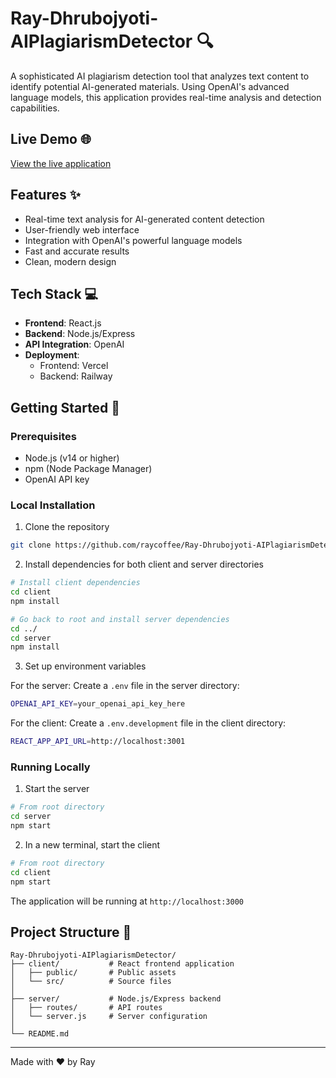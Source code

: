 # Ray-Dhrubojyoti-AIPlagiarismDetector 🔍

A sophisticated AI plagiarism detection tool that analyzes text content to identify potential AI-generated materials. Using OpenAI's advanced language models, this application provides real-time analysis and detection capabilities.

## Live Demo 🌐

[View the live application](https://ray-dhrubojyoti-ai-plagiarism-detector-client.vercel.app/)

## Features ✨

- Real-time text analysis for AI-generated content detection
- User-friendly web interface
- Integration with OpenAI's powerful language models
- Fast and accurate results
- Clean, modern design

## Tech Stack 💻

- **Frontend**: React.js
- **Backend**: Node.js/Express
- **API Integration**: OpenAI
- **Deployment**: 
  - Frontend: Vercel
  - Backend: Railway

## Getting Started 🚀

### Prerequisites

- Node.js (v14 or higher)
- npm (Node Package Manager)
- OpenAI API key

### Local Installation

1. Clone the repository
```bash
git clone https://github.com/raycoffee/Ray-Dhrubojyoti-AIPlagiarismDetector.git
```

2. Install dependencies for both client and server directories
```bash
# Install client dependencies
cd client
npm install

# Go back to root and install server dependencies
cd ../
cd server
npm install
```

3. Set up environment variables

For the server:
Create a `.env` file in the server directory:
```bash
OPENAI_API_KEY=your_openai_api_key_here
```

For the client:
Create a `.env.development` file in the client directory:
```bash
REACT_APP_API_URL=http://localhost:3001
```

### Running Locally

1. Start the server
```bash
# From root directory
cd server
npm start
```

2. In a new terminal, start the client
```bash
# From root directory
cd client
npm start
```

The application will be running at `http://localhost:3000`

## Project Structure 📁

```
Ray-Dhrubojyoti-AIPlagiarismDetector/
├── client/           # React frontend application
│   ├── public/       # Public assets
│   └── src/          # Source files
│
├── server/           # Node.js/Express backend
│   ├── routes/       # API routes
│   └── server.js     # Server configuration
│
└── README.md
```


---
Made with ❤️ by Ray
